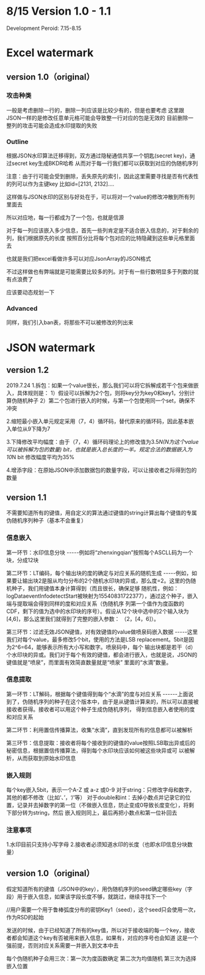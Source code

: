 # 8/15 Version 1.0 - 1.1

Development Peroid: 7.15-8.15

# Excel watermark
## version 1.0（original）

### 攻击种类
一般是考虑删除一行的，删除一列应该是比较少有的，但是也要考虑
这里跟JSON一样的是修改任意单元格可能会导致整一行对应的包是无效的
目前删除一整列的攻击可能会造成水印提取的失败

### Outline 
根据JSON水印算法迁移得到，双方通过隐秘通信共享一个钥匙(secret key)，通过secret key生成BKDR哈希
从而对于每一行我们都可以获取到对应的伪随机序列

注意：由于行可能会受到删除，丢失原先的索引，因此这里需要寻找是否有代表性的列可以作为主键key
比如id=[2131, 2132]....

这样做与JSON水印的区别与好处在于，可以将对一个value的修改冲散到所有列里面去

所以对应地，每一行都成为了一个包，也就是信源

对于每一列应该嵌入多少信息，首先一些列肯定是不适合嵌入信息的，对于剩余的列，我们根据原先的长度
按照百分比将每个包对应的比特隐藏到这些单元格里面去

也就是我们把excel看做许多可以对应JsonArray的JSON格式

不过这样做也有弊端就是可能需要比较多的列。对于有一些行数明显多于列数的就有点浪费了

应该要动态规划一下

### Advanced
同样，我们引入ban表，将那些不可以被修改的列出来

# JSON watermark

## version 1.2
2019.7.24
1.拆包：如果一个value很长，那么我们可以将它拆解成若干个包来做嵌入，具体规则是：
1）假设可以拆解为2个包，则将key分为key0和key1，分别计算伪随机种子
2）第二个包进行嵌入的时候，与第一个包使用同一个set，确保不冲突

2.缩短最小嵌入单元规定采用（7，4）循环码，替代原来的循环码，因此基本嵌入单位从9下降为7

3.下降修改平均幅度：由于（7，4）循环码理论上的修改值为3.5*N(N为这个value可以被拆解为包的数量) bit，也就是嵌入总长度的一半。规定合法的数据嵌入为10*N bit
修改幅度平均为35%

4.增添字段：在原始JSON中添加数据包的数量字段，可以让接收者之际得到包的数量


## version 1.1

不需要知道所有的键值，用自定义的算法通过键值的string计算出每个键值的专属伪随机序列种子（基本不会重复）

### 信息嵌入
第一环节：水印信息分块
-----例如将“zhenxingqian”按照每个ASCLL码为一个块，分成12块

第二环节：LT编码，每个输出块的度的确定与对应关系的随机生成
-----例如，如果要让输出块2是服从均匀分布的2个随机水印块的异或，那么度=2。这里的伪随机种子，我们用键值本身计算得到（而且很长，确保足够
随机性，例如：logDataeventInfodetectStart被映射为15540831722377），通过这个种子，嵌入端与提取端会得到同样的度和对应关系（伪随机序
列第一个值作为度函数的CDF，剩下的值为选中的水印块的序号）。假设从12个块中选中的2个输入块为[4,6]，那么这里我们就得到了完整的嵌入参数：
（2，[4，6]）。


第三环节：过滤无效JSON键值，对有效键值的value做喷泉码嵌入数据
-----这里我们对每个value，最多修改5个bit，使用的方法是LSB replacement。5bit是因为2^6=64，能够表示所有大小写和数字。喷泉码中，每个
输出块都是若干（d）个水印块的异或。我们对于每个有效的键值，都会进行嵌入，也就是说，JSON的键值就是“喷泉”，而里面有效简直数量就是“喷泉”
里面的“水滴”数量。

### 信息提取
第一环节：LT解码，根据每个键值得到每个“水滴”的度与对应关系
------上面说到了，伪随机序列的种子在这个版本中，由于是从键值计算来的，所以可以直接被接收者获得。接收者可以用这个种子生成伪随机序列，
得到信息嵌入者使用的度和对应关系

第二环节：利用置信传播算法，收集“水滴”，直到发现所有的信息都可以被解析

第三环节：信息提取：接收者将每个接收到的键值的value按照LSB取出异或后的秘密信息，根据置信传播算法，得到每个水印块应该如何被这些块异或可
以被解析，从而获取到原始水印信息

### 嵌入规则
每个key嵌入5bit，表示一个A-Z 或 a-z 或0-9
对于string：只修改字母和数字，其他的都不修改（比如‘、’，‘/’等）
对于double和int：去掉小数点并记录它的位置，记录并去掉数字的第一位（不做嵌入信息，防止变成0导致长度变化），将剩下部分转为string，然后
嵌入规则同上，最后再把小数点和第一位补回去

### 注意事项
1.水印目前只支持小写字母
2.接收者必须知道水印的长度（也即水印信息分块数量）


## version 1.0（original）

假定知道所有的键值（JSON中的key），用伪随机序列的seed确定哪些key（字段）用于嵌入信息，如果该字段长度不够，就跳过，继续寻找下一个

//用户需要一个用于鲁棒弧度分布的密钥Key1（seed），这个seed只会使用一次，作为RSD的起始

发送的时候，由于已经知道了所有的key值，所以对于接收端的每一个key，接收者都会知道这个key有否被用来嵌入信息，如果有，对应的序号也会知道
这是一个强前提，否则对应关系需要一并嵌入到文本中去

每个伪随机种子会用三次：第一次为度函数确定 第二次为均值随机 第三次为选择嵌入位置

